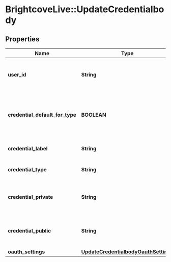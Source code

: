 # BrightcoveLive::UpdateCredentialbody

## Properties
Name | Type | Description | Notes
------------ | ------------- | ------------- | -------------
**user_id** | **String** | GUID for which the credentials are being created. | 
**credential_default_for_type** | **BOOLEAN** | Whether these are the default credentials for the request type | 
**credential_label** | **String** | Label for the credential | 
**credential_type** | **String** | The credential type | 
**credential_private** | **String** | Private key or password depending on the type | 
**credential_public** | **String** | Public key or password depending on the type | 
**oauth_settings** | [**UpdateCredentialbodyOauthSettings**](UpdateCredentialbodyOauthSettings.md) |  | [optional] 


